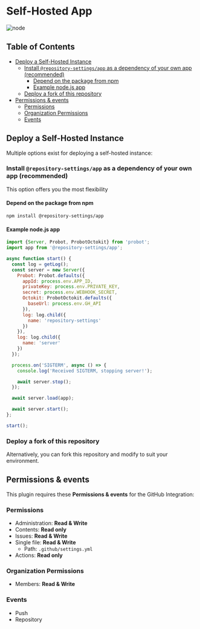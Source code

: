 # Self-Hosted App

<!--consumer-badges start -->

![node][node-badge]

<!--consumer-badges end -->

## Table of Contents

* [Deploy a Self-Hosted Instance](#deploy-a-self-hosted-instance)
  * [Install `@repository-settings/app` as a dependency of your own app (recommended)](#install-repository-settingsapp-as-a-dependency-of-your-own-app-recommended)
    * [Depend on the package from npm](#depend-on-the-package-from-npm)
    * [Example node.js app](#example-nodejs-app)
  * [Deploy a fork of this repository](#deploy-a-fork-of-this-repository)
* [Permissions & events](#permissions--events)
  * [Permissions](#permissions)
  * [Organization Permissions](#organization-permissions)
  * [Events](#events)

## Deploy a Self-Hosted Instance

Multiple options exist for deploying a self-hosted instance:

### Install `@repository-settings/app` as a dependency of your own app (recommended)

This option offers you the most flexibility

#### Depend on the package from npm

```shell
npm install @repository-settings/app
```

#### Example node.js app

```js
import {Server, Probot, ProbotOctokit} from 'probot';
import app from '@repository-settings/app';

async function start() {
  const log = getLog();
  const server = new Server({
    Probot: Probot.defaults({
      appId: process.env.APP_ID,
      privateKey: process.env.PRIVATE_KEY,
      secret: process.env.WEBHOOK_SECRET,
      Octokit: ProbotOctokit.defaults({
        baseUrl: process.env.GH_API
      }),
      log: log.child({
        name: 'repository-settings'
      })
    }),
    log: log.child({
      name: 'server'
    })
  });

  process.on('SIGTERM', async () => {
    console.log('Received SIGTERM, stopping server!');

    await server.stop();
  });

  await server.load(app);

  await server.start();
};

start();
```

### Deploy a fork of this repository

Alternatively, you can fork this repository and modify to suit your environment.

## Permissions & events

This plugin requires these **Permissions & events** for the GitHub Integration:

### Permissions

- Administration: **Read & Write**
- Contents: **Read only**
- Issues: **Read & Write**
- Single file: **Read & Write**
  - Path: `.github/settings.yml`
- Actions: **Read only**

### Organization Permissions

- Members: **Read & Write**

### Events

- Push
- Repository

[node-badge]: https://img.shields.io/node/v/@repository-settings/app?logo=node.js
